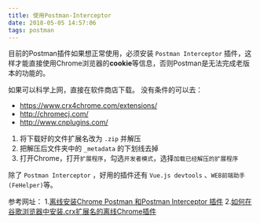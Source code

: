 ```yaml
---
title: 使用Postman-Interceptor
date: 2018-05-05 14:57:06
tags: postman
---
```


目前的Postman插件如果想正常使用，必须安装 `Postman Interceptor` 插件，这样才能直接使用Chrome浏览器的**cookie**等信息，否则Postman是无法完成老版本的功能的。

如果可以科学上网，直接在软件商店下载。
没有条件的可以去：
- https://www.crx4chrome.com/extensions/
- http://chromecj.com/
- http://www.cnplugins.com/

1. 将下载好的文件扩展名改为 `.zip` 并解压
2. 把解压后文件夹中的 `_metadata` 的下划线去掉
3. 打开Chrome，打开`扩展程序`，勾选`开发者模式`，选择`加载已经解压的扩展程序`

除了 `Postman Interceptor` ，好用的插件还有 `Vue.js devtools` 、`WEB前端助手(FeHelper)`等。

参考网址：
1.[离线安装Chrome Postman 和Postman Interceptor 插件](http://www.jianshu.com/p/a4223bab1e73 "离线安装Chrome Postman 和Postman Interceptor 插件")
2.[如何在谷歌浏览器中安装.crx扩展名的离线Chrome插件](http://www.jianshu.com/p/12ca04c61fc6 "如何在谷歌浏览器中安装.crx扩展名的离线Chrome插件")